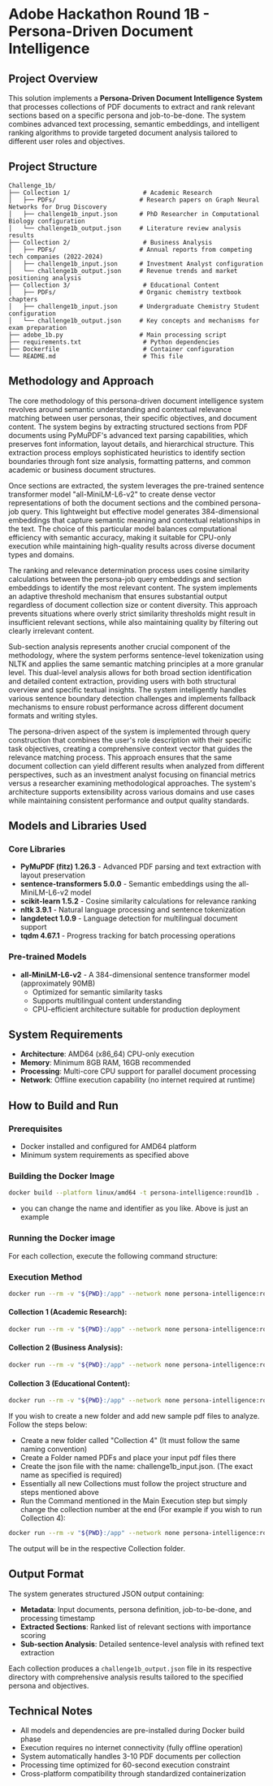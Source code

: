# Adobe Hackathon Round 1B - Persona-Driven Document Intelligence

## Project Overview

This solution implements a **Persona-Driven Document Intelligence System** that processes collections of PDF documents to extract and rank relevant sections based on a specific persona and job-to-be-done. The system combines advanced text processing, semantic embeddings, and intelligent ranking algorithms to provide targeted document analysis tailored to different user roles and objectives.

## Project Structure

```
Challenge_1b/
├── Collection 1/                    # Academic Research
│   ├── PDFs/                       # Research papers on Graph Neural Networks for Drug Discovery
│   ├── challenge1b_input.json      # PhD Researcher in Computational Biology configuration
│   └── challenge1b_output.json     # Literature review analysis results
├── Collection 2/                    # Business Analysis
│   ├── PDFs/                       # Annual reports from competing tech companies (2022-2024)
│   ├── challenge1b_input.json      # Investment Analyst configuration
│   └── challenge1b_output.json     # Revenue trends and market positioning analysis
├── Collection 3/                    # Educational Content
│   ├── PDFs/                       # Organic chemistry textbook chapters
│   ├── challenge1b_input.json      # Undergraduate Chemistry Student configuration
│   └── challenge1b_output.json     # Key concepts and mechanisms for exam preparation
├── adobe_1b.py                     # Main processing script
├── requirements.txt                 # Python dependencies
├── Dockerfile                       # Container configuration
└── README.md                        # This file
```

## Methodology and Approach

The core methodology of this persona-driven document intelligence system revolves around semantic understanding and contextual relevance matching between user personas, their specific objectives, and document content. The system begins by extracting structured sections from PDF documents using PyMuPDF's advanced text parsing capabilities, which preserves font information, layout details, and hierarchical structure. This extraction process employs sophisticated heuristics to identify section boundaries through font size analysis, formatting patterns, and common academic or business document structures.

Once sections are extracted, the system leverages the pre-trained sentence transformer model "all-MiniLM-L6-v2" to create dense vector representations of both the document sections and the combined persona-job query. This lightweight but effective model generates 384-dimensional embeddings that capture semantic meaning and contextual relationships in the text. The choice of this particular model balances computational efficiency with semantic accuracy, making it suitable for CPU-only execution while maintaining high-quality results across diverse document types and domains.

The ranking and relevance determination process uses cosine similarity calculations between the persona-job query embeddings and section embeddings to identify the most relevant content. The system implements an adaptive threshold mechanism that ensures substantial output regardless of document collection size or content diversity. This approach prevents situations where overly strict similarity thresholds might result in insufficient relevant sections, while also maintaining quality by filtering out clearly irrelevant content.

Sub-section analysis represents another crucial component of the methodology, where the system performs sentence-level tokenization using NLTK and applies the same semantic matching principles at a more granular level. This dual-level analysis allows for both broad section identification and detailed content extraction, providing users with both structural overview and specific textual insights. The system intelligently handles various sentence boundary detection challenges and implements fallback mechanisms to ensure robust performance across different document formats and writing styles.

The persona-driven aspect of the system is implemented through query construction that combines the user's role description with their specific task objectives, creating a comprehensive context vector that guides the relevance matching process. This approach ensures that the same document collection can yield different results when analyzed from different perspectives, such as an investment analyst focusing on financial metrics versus a researcher examining methodological approaches. The system's architecture supports extensibility across various domains and use cases while maintaining consistent performance and output quality standards.

## Models and Libraries Used

### Core Libraries
- **PyMuPDF (fitz) 1.26.3** - Advanced PDF parsing and text extraction with layout preservation
- **sentence-transformers 5.0.0** - Semantic embeddings using the all-MiniLM-L6-v2 model
- **scikit-learn 1.5.2** - Cosine similarity calculations for relevance ranking
- **nltk 3.9.1** - Natural language processing and sentence tokenization
- **langdetect 1.0.9** - Language detection for multilingual document support
- **tqdm 4.67.1** - Progress tracking for batch processing operations

### Pre-trained Models
- **all-MiniLM-L6-v2** - A 384-dimensional sentence transformer model (approximately 90MB)
  - Optimized for semantic similarity tasks
  - Supports multilingual content understanding
  - CPU-efficient architecture suitable for production deployment

## System Requirements

- **Architecture**: AMD64 (x86_64) CPU-only execution
- **Memory**: Minimum 8GB RAM, 16GB recommended
- **Processing**: Multi-core CPU support for parallel document processing
- **Network**: Offline execution capability (no internet required at runtime)

## How to Build and Run

### Prerequisites
- Docker installed and configured for AMD64 platform
- Minimum system requirements as specified above

### Building the Docker Image

```bash
docker build --platform linux/amd64 -t persona-intelligence:round1b .
```
- you can change the name and identifier as you like. Above is just an example

### Running the Docker image

For each collection, execute the following command structure:

### Execution Method


```bash
docker run --rm -v "${PWD}:/app" --network none persona-intelligence:round1b python adobe_1b.py "Collection 1"
```


#### Collection 1 (Academic Research):
```bash
docker run --rm -v "${PWD}:/app" --network none persona-intelligence:round1b python adobe_1b.py "Collection 1"
```

#### Collection 2 (Business Analysis):
```bash
docker run --rm -v "${PWD}:/app" --network none persona-intelligence:round1b python adobe_1b.py "Collection 2"
```

#### Collection 3 (Educational Content):
```bash
docker run --rm -v "${PWD}:/app" --network none persona-intelligence:round1b python adobe_1b.py "Collection 3"
```

If you wish to create a new folder and add new sample pdf files to analyze. Follow the steps below:
- Create a new folder called "Collection 4" (It must follow the same naming convention) 
- Create a Folder named PDFs and place your input pdf files there
- Create the json file with the name: challenge1b_input.json. (The exact name as specified is required)
- Essentially all new Collections must follow the project structure and steps mentioned above
- Run the Command mentioned in the Main Execution step but simply change the collection number at the end (For example if you wish to run Collection 4):

```bash
docker run --rm -v "${PWD}:/app" --network none persona-intelligence:round1b python adobe_1b.py "Collection 4"
```
The output will be in the respective Collection folder.




## Output Format

The system generates structured JSON output containing:

- **Metadata**: Input documents, persona definition, job-to-be-done, and processing timestamp
- **Extracted Sections**: Ranked list of relevant sections with importance scoring
- **Sub-section Analysis**: Detailed sentence-level analysis with refined text extraction

Each collection produces a `challenge1b_output.json` file in its respective directory with comprehensive analysis results tailored to the specified persona and objectives.

## Technical Notes

- All models and dependencies are pre-installed during Docker build phase
- Execution requires no internet connectivity (fully offline operation)
- System automatically handles 3-10 PDF documents per collection
- Processing time optimized for 60-second execution constraint
- Cross-platform compatibility through standardized containerization